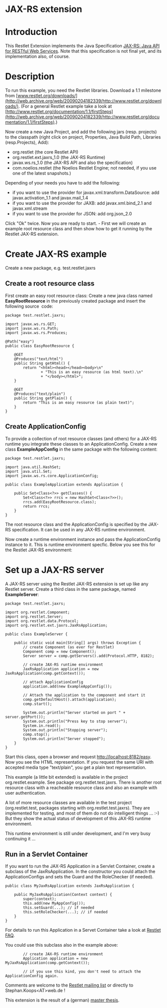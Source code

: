 JAX-RS extension
================

Introduction
============

This Restlet Extension implements the Java Specification [JAX-RS: Java
API for RESTful Web
Services](http://web.archive.org/web/20090204182339/https://jsr311.dev.java.net/).
Note that this specification is not final yet, and its implementation
also, of course.

Description
===========

To run this example, you need the Restlet libraries. Download a 1.1
milestone from
[www.restlet.org/downloads/](http://web.archive.org/web/20090204182339/http://www.restlet.org/downloads/).
(For a general Restlet example take a look at
[http://www.restlet.org/documentation/1.1/firstSteps](http://web.archive.org/web/20090204182339/http://www.restlet.org/documentation/1.1/firstSteps).)

Now create a new Java Project, and add the following jars (resp.
projects) to the classpath (right click on project, Properties, Java
Build Path, Libraries (resp.Projects), Add):

-   org.restlet (the core Restlet API)
-   org.restlet.ext.jaxrs\_1.0 (the JAX-RS Runtime)
-   javax.ws.rs\_1.0 (the JAX-RS API and also the specification)
-   com.noelios.restlet (the Noelios Restlet Engine; not needed, if you
    use one of the latest snapshots.)

Depending of your needs you have to add the following:

-   if you want to use the provider for javax.xml.transform.DataSource:
    add javax.activation\_1.1 and javax.mail\_1.4
-   if you want to use the provider for JAXB: add javax.xml.bind\_2.1
    and javax.xml.stream
-   if you want to use the provider for JSON: add org.json\_2.0

Click "Ok" twice. Now you are ready to start. - First we will create an
example root resource class and then show how to get it running by the
Restlet JAX-RS extension.

Create JAX-RS example
=====================

Create a new package, e.g. test.restlet.jaxrs

Create a root resource class
----------------------------

First create an easy root resource class: Create a new java class named
**EasyRootResource** in the previously created package and insert the
following source  code:

    package test.restlet.jaxrs;

    import javax.ws.rs.GET;
    import javax.ws.rs.Path;
    import javax.ws.rs.Produces;

    @Path("easy")
    public class EasyRootResource {

        @GET
        @Produces("text/html")
        public String getHtml() {
            return "<html><head></head><body>\n"
                    + "This is an easy resource (as html text).\n"
                    + "</body></html>";
        }

        @GET
        @Produces("text/plain")
        public String getPlain() {
            return "This is an easy resource (as plain text)";
        }
    }

Create ApplicationConfig
------------------------

To provide a collection of root resource classes (and others) for a
JAX-RS runtime you integrate these classes to an ApplicationConfig.
Create a new class **ExampleAppConfig** in the same package with the
following content:

    package test.restlet.jaxrs;

    import java.util.HashSet;
    import java.util.Set;
    import javax.ws.rs.core.ApplicationConfig;

    public class ExampleApplication extends Application {

        public Set<Class<?>> getClasses() {
            Set<Class<?>> rrcs = new HashSet<Class<?>>();
            rrcs.add(EasyRootResource.class);
            return rrcs;
        }
    }

The root resource class and the ApplicationConfig is specified by the
JAX-RS specification. It can be used in any JAX-RS runtime environment.

Now create a runtime environment instance and pass the ApplicationConfig
instance to it. This is runtime environment specfic. Below you see this
for the Restlet JAX-RS environment:

Set up a JAX-RS server
======================

A JAX-RS server using the Restlet JAX-RS extension is set up like any
Restlet server. Create a third class in the same package, named
**ExampleServer**:

    package test.restlet.jaxrs;

    import org.restlet.Component;
    import org.restlet.Server;
    import org.restlet.data.Protocol;
    import org.restlet.ext.jaxrs.JaxRsApplication;

    public class ExampleServer {

        public static void main(String[] args) throws Exception {
            // create Component (as ever for Restlet)
            Component comp = new Component();
            Server server = comp.getServers().add(Protocol.HTTP, 8182);

            // create JAX-RS runtime environment
            JaxRsApplication application = new JaxRsApplication(comp.getContext());

            // attach ApplicationConfig
            application.add(new ExampleAppConfig());

            // Attach the application to the component and start it
            comp.getDefaultHost().attach(application);
            comp.start();

            System.out.println("Server started on port " + server.getPort());
            System.out.println("Press key to stop server");
            System.in.read();
            System.out.println("Stopping server");
            comp.stop();
            System.out.println("Server stopped");
        }
    }

Start this class, open a browser and request
[http://localhost:8182/easy](http://web.archive.org/web/20090204182339/http://localhost:8182/easy).
Now you see the HTML representation. If you request the same URI with
accepted media type "text/plain", you get a plain text representation.

This example (a little bit extended) is available in the project
org.restlet.example. See package org.restlet.test.jaxrs. There is
another root resource class with a reacheable resource class and also an
example with user authentication.

A lot of more resource classes are available in the test project
(org.restlet.test, packages starting with org.restlet.test.jaxrs). They
are implemented for testing, and most of them do not do intelligent
things ... :-) But they show the actual status of development of this
JAX-RS runtime environment.

This runtime environment is still under development, and I'm very busy
continuing it ...

Run in a Servlet Container
--------------------------

If you want to run the JAX-RS Application in a Servlet Container, create
a subclass of the JaxRsApplication. In the constructor you could attach
the ApplicationConfigs and sets the Guard and the RoleChecker (if
needed).

    public class MyJaxRsApplication extends JaxRsApplication {

        public MyJaxRsApplication(Context context) {
            super(context);
            this.add(new MyAppConfig());
            this.setGuard(...); // if needed
            this.setRoleChecker(...); // if needed
        }
    }

For details to run this Application in a Servet Container take a look at
[Restlet
FAQ](http://web.archive.org/web/20090204182339/http://www.restlet.org/documentation/1.1/firstSteps#part03).

You could use this subclass also in the example above:

            // create JAX-RS runtime environment
            Application application = new MyJaxRsApplication(comp.getContext());
      
            // if you use this kind, you don't need to attach the ApplicationConfig again.

Comments are welcome to the [Restlet mailing
list](http://web.archive.org/web/20090204182339/http://www.restlet.org/community/lists)
or directly to Stephan.Koops\<AT\>web.de !

This extension is the result of a (german) [master
thesis](http://web.archive.org/web/20090204182339/http://users.informatik.haw-hamburg.de/%7Eubicomp/arbeiten/master/koops.pdf).


